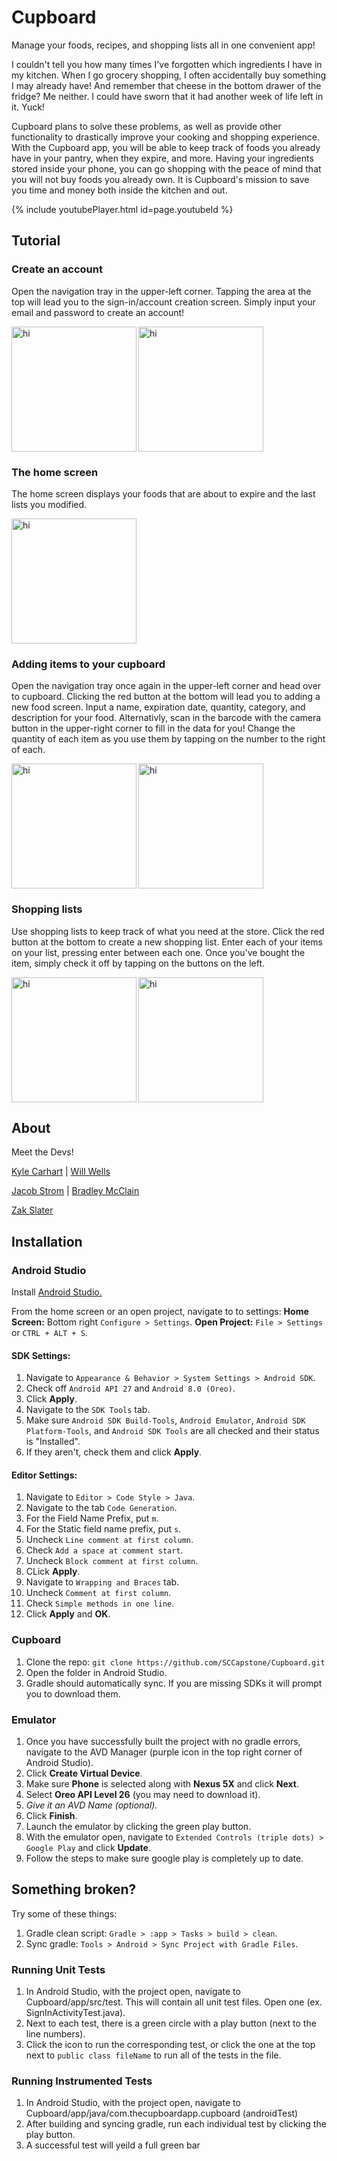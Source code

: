 # Cupboard

Manage your foods, recipes, and shopping lists all in one convenient app!

I couldn't tell you how many times I've forgotten which ingredients I have in my kitchen. When I go grocery shopping, I often accidentally buy something I may already have! And remember that cheese in the bottom drawer of the fridge? Me neither. I could have sworn that it had another week of life left in it. Yuck!

Cupboard plans to solve these problems, as well as provide other functionality to drastically improve your cooking and shopping experience. With the Cupboard app, you will be able to keep track of foods you already have in your pantry, when they expire, and more. Having your ingredients stored inside your phone, you can go shopping with the peace of mind that you will not buy foods you already own. It is Cupboard's mission to save you time and money both inside the kitchen and out.

{% include youtubePlayer.html id=page.youtubeId %}


## Tutorial

### Create an account

Open the navigation tray in the upper-left corner. Tapping the area at the top will lead you to the sign-in/account creation screen. Simply input your email and password to create an account!

<img src="https://i.imgur.com/Aro8eCg.png" alt="hi" style="inline" img align="left" width="200" />
 
<img src="https://i.imgur.com/eVrGHoD.png" alt="hi" style="inline" img align="center" width="200" />



### The home screen
 
The home screen displays your foods that are about to expire and the last lists you modified.
 
<img src="https://i.imgur.com/Jexeyyy.png" alt="hi" style="inline" width="200" />



### Adding items to your cupboard

Open the navigation tray once again in the upper-left corner and head over to cupboard. Clicking the red button at the bottom will lead you to adding a new food screen. Input a name, expiration date, quantity, category, and description for your food. Alternativly, scan in the barcode with the camera button in the upper-right corner to fill in the data for you! Change the quantity of each item as you use them by tapping on the number to the right of each.
 
<img src="https://i.imgur.com/g0g2kTd.png" alt="hi" style="inline" img align="left" width="200" />
 
<img src="https://i.imgur.com/GmxLyua.png" alt="hi" style="inline" img align="center" width="200" />



### Shopping lists

Use shopping lists to keep track of what you need at the store. Click the red button at the bottom to create a new shopping list. Enter each of your items on your list, pressing enter between each one. Once you've bought the item, simply check it off by tapping on the buttons on the left.

<img src="https://i.imgur.com/imGhgkh.png" alt="hi" style="inline" img align="left"  width="200" />
 
<img src="https://i.imgur.com/bxQ1jmW.png" alt="hi" style="inline" img align="center" width="200" />



## About

Meet the Devs!

[Kyle Carhart](https://github.com/KMCGamer) |
[Will Wells](https://github.com/WillWells)

[Jacob Strom](https://github.com/jmstrom) |
[Bradley McClain](https://github.com/BradleyMcClain)

[Zak Slater](https://github.com/ZakSlater)

## Installation

### Android Studio
Install [Android Studio.](https://developer.android.com/studio/index.html)

From the home screen or an open project, navigate to to settings:
**Home Screen:** Bottom right `Configure > Settings`.
**Open Project:** `File > Settings` or `CTRL + ALT + S`.

#### SDK Settings:
1. Navigate to `Appearance & Behavior > System Settings > Android SDK`.
2. Check off `Android API 27` and `Android 8.0 (Oreo)`.
3. Click **Apply**.
4. Navigate to the `SDK Tools` tab.
5. Make sure `Android SDK Build-Tools`, `Android Emulator`, `Android SDK Platform-Tools`, and `Android SDK Tools` are all checked and their status is "Installed".
6. If they aren't, check them and click **Apply**.

#### Editor Settings:
1. Navigate to `Editor > Code Style > Java`.
2. Navigate to the tab `Code Generation`.
3. For the Field Name Prefix, put `m`.
4. For the Static field name prefix, put `s`.
5. Uncheck `Line comment at first column`.
6. Check `Add a space at comment start`.
7. Uncheck `Block comment at first column`.
8. CLick **Apply**.
9. Navigate to `Wrapping and Braces` tab.
10. Uncheck `Comment at first column`.
11. Check `Simple methods in one line`.
12. Click **Apply** and **OK**.

### Cupboard
1. Clone the repo: `git clone https://github.com/SCCapstone/Cupboard.git`
2. Open the folder in Android Studio.
3. Gradle should automatically sync. If you are missing SDKs it will prompt you to download them.

### Emulator
1. Once you have successfully built the project with no gradle errors, navigate to the AVD Manager (purple icon in the top right corner of Android Studio).
2. Click **Create Virtual Device**.
3. Make sure **Phone** is selected along with **Nexus 5X** and click **Next**.
4. Select **Oreo API Level 26** (you may need to download it).
5. *Give it an AVD Name (optional).*
6. Click **Finish**.
7. Launch the emulator by clicking the green play button.
8. With the emulator open, navigate to `Extended Controls (triple dots) > Google Play` and click **Update**.
9. Follow the steps to make sure google play is completely up to date.

## Something broken?
Try some of these things:
1. Gradle clean script: `Gradle > :app > Tasks > build > clean`.
2. Sync gradle: `Tools > Android > Sync Project with Gradle Files`.

### Running Unit Tests
1. In Android Studio, with the project open, navigate to Cupboard/app/src/test. This will contain all unit test files. Open one (ex. SignInActivityTest.java).
2. Next to each test, there is a green circle with a play button (next to the line numbers).
3. Click the icon to run the corresponding test, or click the one at the top next to `public class fileName` to run all of the tests in the file.

### Running Instrumented Tests
1. In Android Studio, with the project open, navigate to Cupboard/app/java/com.thecupboardapp.cupboard (androidTest)
2. After building and syncing gradle, run each individual test by clicking the play button.
3. A successful test will yeild a full green bar
